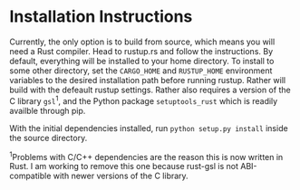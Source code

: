 # Installation Instructions

Currently, the only option is to build from source, which means you will need a Rust compiler. Head to rustup.rs and follow the instructions. By default, everything will be installed to your home directory. To install to some other directory, set the `CARGO_HOME` and `RUSTUP_HOME` environment variables to the desired installation path before running rustup. Rather will build with the defeault rustup settings. Rather also requires a version of the C library `gsl`<sup>1</sup>, and the Python package `setuptools_rust` which is readily availble through pip.

With the initial dependencies installed, run `python setup.py install` inside the source directory.

<sup>1</sup>Problems with C/C++ dependencies are the reason this is now written in Rust. I am working to remove this one because rust-gsl is not ABI-compatible with newer versions of the C library.
